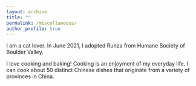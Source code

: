 ```yaml
---
layout: archive
title: ""
permalink: /miscellaneous/
author_profile: true
---
```


I am a cat lover. In June 2021, I adopted Runza from Humane Society of Boulder Valley.  

I love cooking and baking! Cooking is an enjoyment of my everyday life. I can cook about 50 distinct Chinese dishes that originate from a variety of provinces in China. 

